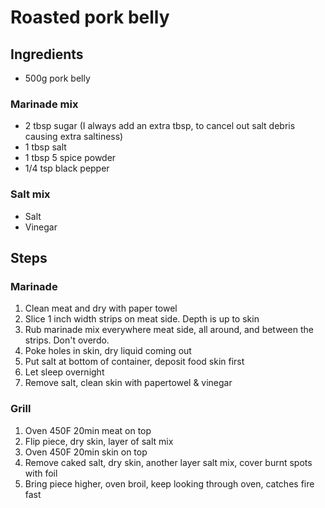 # Roasted pork belly
## Ingredients
- 500g pork belly

### Marinade mix
- 2 tbsp sugar (I always add an extra tbsp, to cancel out salt debris causing extra saltiness)
- 1 tbsp salt
- 1 tbsp 5 spice powder
- 1/4 tsp black pepper 

### Salt mix
- Salt
- Vinegar

## Steps
### Marinade
1. Clean meat and dry with paper towel
1. Slice 1 inch width strips on meat side. Depth is up to skin
1. Rub marinade mix everywhere meat side, all around, and between the strips. Don't overdo.
1. Poke holes in skin, dry liquid coming out
1. Put salt at bottom of container, deposit food skin first
1. Let sleep overnight
1. Remove salt, clean skin with papertowel & vinegar

### Grill
1. Oven 450F 20min meat on top
1. Flip piece, dry skin, layer of salt mix
1. Oven 450F 20min skin on top
1. Remove caked salt, dry skin, another layer salt mix, cover burnt spots with foil
1. Bring piece higher, oven broil, keep looking through oven, catches fire fast
